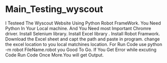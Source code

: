 # Main_Testing_wyscout
I Testeed The Wyscout Website Using Python Robot FrameWork.
You Need Python In Your Local machine.
And You Need most Important Chromre driver.
Install Selenium library. 
Install Excel library .
Install Robot Framwork.
Download the Excel sheet and capt the path and paste in program.
change the excel location to you local matchines location. 
For Run Code use python -m robot FileName.robot
you Good To Go.
If You Get Error while excuting Code Run Code Once More.You will get Output.


